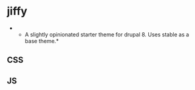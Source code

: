 # jiffy
* - A slightly opinionated starter theme for drupal 8. Uses stable as a base theme.*

## CSS

## JS

